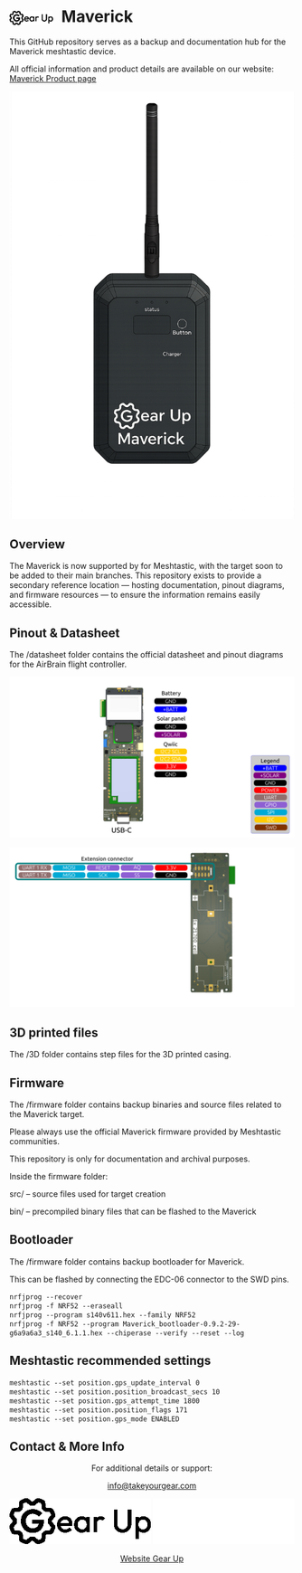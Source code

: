 <h1>
  <picture>
    <source media="(prefers-color-scheme: dark)" srcset="datasheet/Gearup_White.png">
    <source media="(prefers-color-scheme: light)" srcset="datasheet/Gearup.png">
    <img alt="GearUp Logo" src="datasheet/Gearup.png" height="25" style="vertical-align: middle; margin-right: 8px;">
  </picture>
  Maverick
</h1>

This GitHub repository serves as a backup and documentation hub for the Maverick meshtastic device.

All official information and product details are available on our website: [Maverick Product page](https://takeyourgear.com/pages/products/maverick)
<div align="center" maxHeight="40">

![AirBrain_Front](/datasheet/Maverick_front.png)

</div>

## Overview

The Maverick is now supported by for Meshtastic, with the target soon to be added to their main branches.
This repository exists to provide a secondary reference location — hosting documentation, pinout diagrams, and firmware resources — to ensure the information remains easily accessible.

## Pinout & Datasheet

The /datasheet folder contains the official datasheet and pinout diagrams for the AirBrain flight controller.

<div align="center" maxHeight="40">


![Maverick_Pinout_top](/datasheet/Maverick_pinoutTop.png)

</div>

<div align="center" maxHeight="40">

![Maverick_Pinout_bottom](/datasheet/Maverick_pinoutBottom.png)

</div>

## 3D printed files
 
 The /3D folder contains step files for the 3D printed casing. 


## Firmware

The /firmware folder contains backup binaries and source files related to the Maverick target.

Please always use the official Maverick firmware provided by Meshtastic communities.

This repository is only for documentation and archival purposes.

Inside the firmware folder:

src/ – source files used for target creation

bin/ – precompiled binary files that can be flashed to the Maverick


## Bootloader

The /firmware folder contains backup bootloader for Maverick.

This can be flashed by connecting the EDC-06 connector to the SWD pins.

```cli
nrfjprog --recover
nrfjprog -f NRF52 --eraseall
nrfjprog --program s140v611.hex --family NRF52
nrfjprog -f NRF52 --program Maverick_bootloader-0.9.2-29-g6a9a6a3_s140_6.1.1.hex --chiperase --verify --reset --log
```

## Meshtastic recommended settings

```cli
meshtastic --set position.gps_update_interval 0
meshtastic --set position.position_broadcast_secs 10
meshtastic --set position.gps_attempt_time 1800
meshtastic --set position.position_flags 171
meshtastic --set position.gps_mode ENABLED
```

## Contact & More Info

<div align="center">

For additional details or support:

<info@takeyourgear.com>

![AirBrain Logo](datasheet/Gearup.png#gh-light-mode-only)
![AirBrain Logo](datasheet/Gearup_White.png#gh-dark-mode-only)

[Website Gear Up](https://takeyourgear.com/)

</div>

